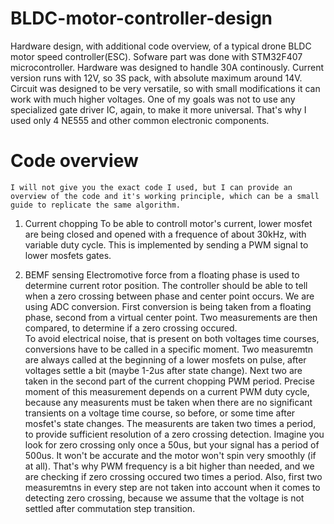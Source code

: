# BLDC-motor-controller-design
Hardware design, with additional code overview, of a typical drone BLDC motor speed controller(ESC).
Sofware part was done with STM32F407 microcontroller. Hardware was designed to handle 30A continously. Current version runs with 12V, so 3S pack, with absolute maximum around 14V. Circuit was designed to be very versatile, so with small modifications it can work with much higher voltages. One of my goals was not to use any specialized gate driver IC, again, to make it more universal. That's why I used only 4 NE555 and other common electronic components. 

# Code overview
	I will not give you the exact code I used, but I can provide an overview of the code and it's working principle, which can be a small guide to replicate the same algorithm.

1. Current chopping
	To be able to controll motor's current, lower mosfet are being closed and opened with a frequence of about 30kHz, with variable duty cycle. This is implemented by sending a PWM signal to lower mosfets gates. 

2. BEMF sensing
	Electromotive force from a floating phase is used to determine current rotor position. The controller should be able to tell when a zero crossing between phase and center point occurs. We are using ADC conversion. First conversion is being taken from a floating phase, second from a virtual center point. Two measurements are then compared, to determine if a zero crossing occured.  
	To avoid electrical noise, that is present on both voltages time courses, conversions have to be called in a specific moment. Two measuremtn are always called at the beginning of a lower mosfets on pulse, after voltages settle a bit (maybe 1-2us after state change). Next two are taken in the second part of the current chopping PWM period. Precise moment of this measurement depends on a current PWM duty cycle, because any measurents must be taken when there are no significant transients on a voltage time course, so before, or some time after mosfet's state changes. 
	The measurents are taken two times a period, to provide sufficient resolution of a zero crossing detection. Imagine you look for zero crossing only once a 50us, but your signal has a period of 500us. It won't be accurate and the motor won't spin very smoothly (if at all). That's why PWM frequency is a bit higher than needed, and we are checking if zero crossing occured two times a period. 
	Also, first two measuremtns in every step are not taken into account when it comes to detecting zero crossing, because we assume that the voltage is not settled after commutation step transition. 
